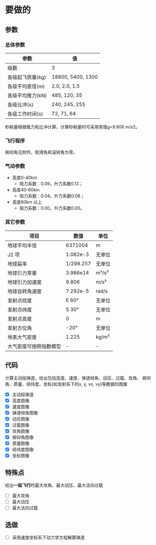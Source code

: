 # 要做的

## 参数

### 总体参数

| 参数 | 值 |
|------|-----|
| 级数 | 3 |
| 各级起飞质量(kg) | 18800, 5400, 1300 |
| 各级平均直径(m) | 2.0, 2.0, 1.5 |
| 各级平均推力(kN) | 485, 120, 35 |
| 各级比冲(s) | 240, 245, 255 |
| 各级工作时间(s) | 72, 71, 64 |

秒耗量根据推力和比冲计算，计算秒耗量时可采用常值g=9.806 m/s2。

### 飞行程序

俯仰角见附件。侧滑角和滚转角为零。

### 气动参数

- 高度0-40km
  - 阻力系数：0.09，升力系数0.13；
- 高度40-60km
  - 阻力系数：0.04，升力系数0.08；
- 高度60km 以上
  - 阻力系数：0.00，升力系数0.00。

### 其它参数

| 项目 | 数值 | 单位 |
| --- | --- | --- |
| 地球平均半径 | 6371004 | m |
| J2 项 | 1.082e-3 | 无单位 |
| 地球扁率 | 1/298.257 | 无单位 |
| 地球引力常量 | 3.986e14 | m²/s³ |
| 地球引力加速度 | 9.806 | m/s² |
| 地球自转角速度 | 7.292e-5 | rad/s |
| 发射点经度 | E 60° | 无单位 |
| 发射点纬度 | S 30° | 无单位 |
| 发射点高度 | 0 | m |
| 发射方位角 | -20° | 无单位 |
| 地表大气密度 | 1.225 | kg/m³ |
| 大气密度可按照指数模型 | - | - |

## 代码

计算主动段弹道，给出包括高度、速度、弹道倾角、动压、过载、攻角、
俯仰角、质量、经纬度、坐标(如发射系下的x, y, vx, vy)等数据的图像

- [x] 主动段弹道
- [x] 高度图像
- [x] 速度图像
- [x] 弹道倾角图像
- [x] 动压图像
- [x] 过载图像
- [x] 攻角图像
- [x] 俯仰角图像
- [x] 质量图像
- [x] 经纬度图像
- [x] 坐标图像

## 特殊点

给出**一级飞行**时最大攻角、最大动压、最大法向过载

- [ ] 最大攻角
- [ ] 最大动压
- [ ] 最大法向过载

## 选做

- [ ] 采用速度坐标系下动力学方程解算弹道
